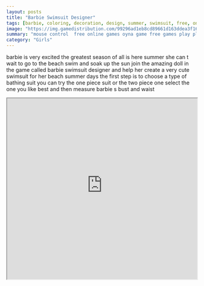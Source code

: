```yaml
---
layout: posts
title: "Barbie Swimsuit Designer"
tags: [barbie, coloring, decoration, design, summer, swimsuit, free, online, games, oyna, game, free, games, play, play, games]
image: "https://img.gamedistribution.com/99296ad1eb8cd89661d163ddea3f16f1.jpg"
summary: "mouse control  free online games oyna game free games play play games"
category: "Girls"
---
```


barbie is very excited the greatest season of all is here summer she can t wait to go to the beach swim and soak up the sun join the amazing doll in the game called barbie swimsuit designer and help her create a very cute swimsuit for her beach summer days the first step is to choose a type of bathing suit you can try the one piece suit or the two piece one select the one you like best and then measure barbie s bust and waist

<iframe width="100%" height="480px;" src="https://flash.gamedistribution.com?game=99296ad1eb8cd89661d163ddea3f16f1"></iframe>